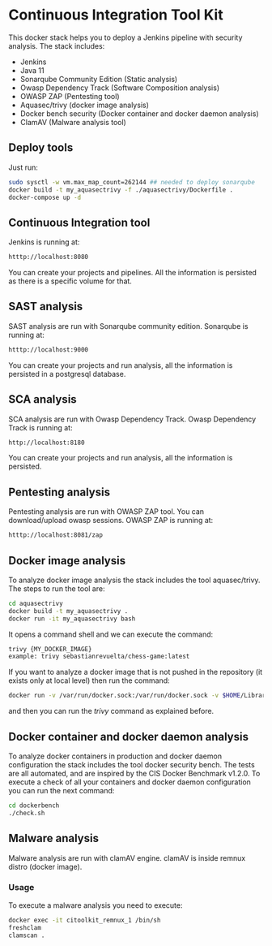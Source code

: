 # Continuous Integration Tool Kit

This docker stack helps you to deploy a Jenkins pipeline with security analysis.
The stack includes:
* Jenkins
* Java 11
* Sonarqube Community Edition (Static analysis)
* Owasp Dependency Track (Software Composition analysis)
* OWASP ZAP (Pentesting tool)
* Aquasec/trivy (docker image analysis)
* Docker bench security (Docker container and docker daemon analysis)
* ClamAV (Malware analysis tool)

## Deploy tools
Just run:
```bash
sudo sysctl -w vm.max_map_count=262144 ## needed to deploy sonarqube
docker build -t my_aquasectrivy -f ./aquasectrivy/Dockerfile .
docker-compose up -d
```

## Continuous Integration tool
Jenkins is running at:
```bash
htttp://localhost:8080
```
You can create your projects and pipelines. All the information is persisted as there is a specific volume for that.

## SAST analysis
SAST analysis are run with Sonarqube community edition.
Sonarqube is running at:
```bash
htttp://localhost:9000
```
You can create your projects and run analysis, all the information is persisted in a postgresql database.

## SCA analysis
SCA analysis are run with Owasp Dependency Track.
Owasp Dependency Track is running at:
```bash
http://localhost:8180
```
You can create your projects and run analysis, all the information is persisted.

## Pentesting analysis
Pentesting analysis are run with OWASP ZAP tool.
You can download/upload owasp sessions.
OWASP ZAP is running at:
```bash
htttp://localhost:8081/zap
```

## Docker image analysis
To analyze docker image analysis the stack includes the tool aquasec/trivy.
The steps to run the tool are:
```bash
cd aquasectrivy
docker build -t my_aquasectrivy .
docker run -it my_aquasectrivy bash
```
It opens a command shell and we can execute the command:
```bash
trivy {MY_DOCKER_IMAGE}
example: trivy sebastianrevuelta/chess-game:latest
```
If you want to analyze a docker image that is not pushed in the repository (it exists only at local level) then run the command:
```bash
docker run -v /var/run/docker.sock:/var/run/docker.sock -v $HOME/Library/Caches:/root/.cache/ -it my_aquasectrivy bash
```
and then you can run the *trivy* command as explained before.

## Docker container and docker daemon analysis
To analyze docker containers in production and docker daemon configuration the stack includes the tool docker security bench. 
The tests are all automated, and are inspired by the CIS Docker Benchmark v1.2.0.
To execute a check of all your containers and docker daemon configuration you can run the next command:
```bash
cd dockerbench
./check.sh
```

## Malware analysis
Malware analysis are run with clamAV engine. 
clamAV is inside remnux distro (docker image).

### Usage
To execute a malware analysis you need to execute:
```bash
docker exec -it citoolkit_remnux_1 /bin/sh
freshclam
clamscan .
```

